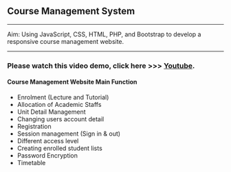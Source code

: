 ## Course Management System
---

Aim: Using JavaScript, CSS, HTML, PHP, and Bootstrap to develop a responsive course management website. 

---

### Please watch this video demo, click here  >>> [Youtube](https://www.youtube.com/watch?v=4tdzcISoEv4).


#### Course Management Website Main Function
- Enrolment (Lecture and Tutorial)
- Allocation of Academic Staffs
- Unit Detail Management
- Changing users account detail
- Registration
- Session management (Sign in & out)
- Different access level
- Creating enrolled student lists
- Password Encryption 
- Timetable








